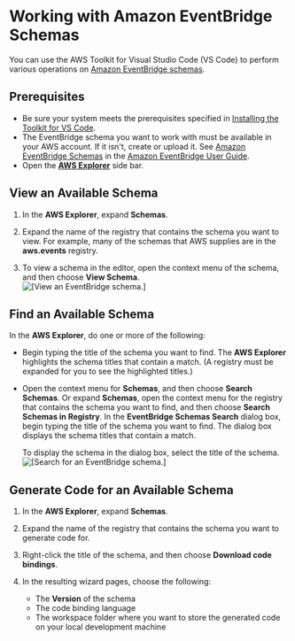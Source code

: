# Working with Amazon EventBridge Schemas<a name="eventbridge-schemas"></a>

You can use the AWS Toolkit for Visual Studio Code \(VS Code\) to perform various operations on [Amazon EventBridge schemas](https://docs.aws.amazon.com/eventbridge/latest/userguide/eventbridge-schemas.html)\.

## Prerequisites<a name="eventbridge-schemas-prereq"></a>
+ Be sure your system meets the prerequisites specified in [Installing the Toolkit for VS Code](setup-toolkit.md#setup-prereq)\.
+ The EventBridge schema you want to work with must be available in your AWS account\. If it isn't, create or upload it\. See [Amazon EventBridge Schemas](https://docs.aws.amazon.com/eventbridge/latest/userguide/eventbridge-schemas.html) in the [Amazon EventBridge User Guide](https://docs.aws.amazon.com/eventbridge/latest/userguide/)\.
+ Open the [**AWS Explorer**](toolkit-navigation.md#aws-explorer-basic-ui) side bar\.

## View an Available Schema<a name="eventbridge-schemas-view"></a>

1. In the **AWS Explorer**, expand **Schemas**\.

1. Expand the name of the registry that contains the schema you want to view\. For example, many of the schemas that AWS supplies are in the **aws\.events** registry\.

1. To view a schema in the editor, open the context menu of the schema, and then choose **View Schema**\.  
![\[View an EventBridge schema.\]](http://docs.aws.amazon.com/toolkit-for-vscode/latest/userguide/images/eventbridge-view.png)

## Find an Available Schema<a name="eventbridge-schemas-find"></a>

In the **AWS Explorer**, do one or more of the following:
+ Begin typing the title of the schema you want to find\. The **AWS Explorer** highlights the schema titles that contain a match\. \(A registry must be expanded for you to see the highlighted titles\.\)
+ Open the context menu for **Schemas**, and then choose **Search Schemas**\. Or expand **Schemas**, open the context menu for the registry that contains the schema you want to find, and then choose **Search Schemas in Registry**\. In the **EventBridge Schemas Search** dialog box, begin typing the title of the schema you want to find\. The dialog box displays the schema titles that contain a match\.

  To display the schema in the dialog box, select the title of the schema\.  
![\[Search for an EventBridge schema.\]](http://docs.aws.amazon.com/toolkit-for-vscode/latest/userguide/images/eventbridge-search.png)

## Generate Code for an Available Schema<a name="eventbridge-schemas-generate-code"></a>

1. In the **AWS Explorer**, expand **Schemas**\.

1. Expand the name of the registry that contains the schema you want to generate code for\.

1. Right\-click the title of the schema, and then choose **Download code bindings**\.

1. In the resulting wizard pages, choose the following:
   + The **Version** of the schema
   + The code binding language
   + The workspace folder where you want to store the generated code on your local development machine